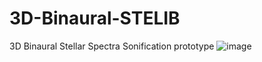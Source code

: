 # 3D-Binaural-STELIB
3D Binaural Stellar Spectra Sonification prototype
![image](https://github.com/AdrianGRiber/3D-Binaural-STELIB/assets/79482127/cd485c22-05c2-492a-af53-c98abfd1d0f6)
